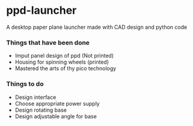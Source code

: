 # ppd-launcher
A desktop paper plane launcher made with CAD design and python code

### Things that have been done
+ Imput panel design of ppd (Not printed)
+ Housing for spinning wheels (printed)
+ Mastered the arts of thy pico technology


### Things to do 
+ Design interface
+ Choose appropriate power supply
+ Design rotating base
+ Design adjustable angle for base

